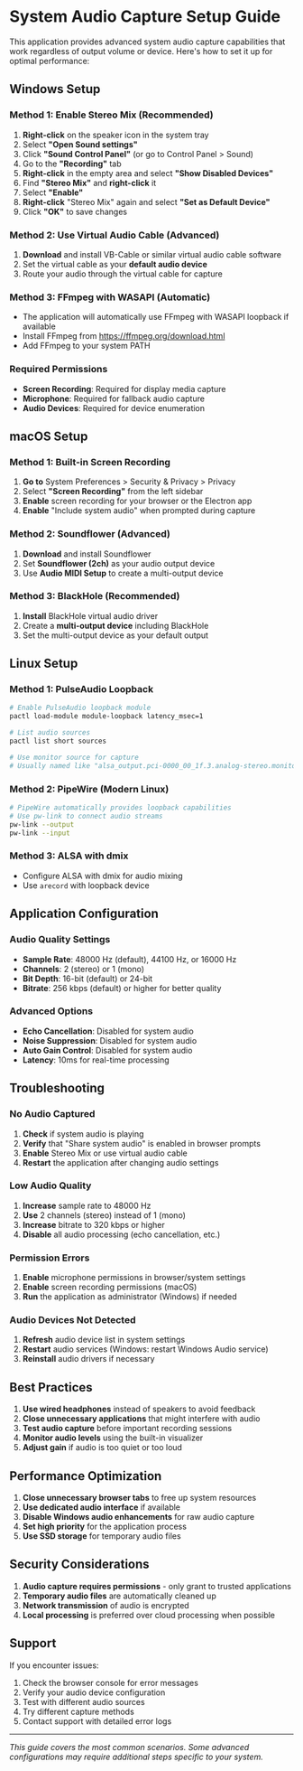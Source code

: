 # System Audio Capture Setup Guide

This application provides advanced system audio capture capabilities that work regardless of output volume or device. Here's how to set it up for optimal performance:

## Windows Setup

### Method 1: Enable Stereo Mix (Recommended)
1. **Right-click** on the speaker icon in the system tray
2. Select **"Open Sound settings"**
3. Click **"Sound Control Panel"** (or go to Control Panel > Sound)
4. Go to the **"Recording"** tab
5. **Right-click** in the empty area and select **"Show Disabled Devices"**
6. Find **"Stereo Mix"** and **right-click** it
7. Select **"Enable"**
8. **Right-click** "Stereo Mix" again and select **"Set as Default Device"**
9. Click **"OK"** to save changes

### Method 2: Use Virtual Audio Cable (Advanced)
1. **Download** and install VB-Cable or similar virtual audio cable software
2. Set the virtual cable as your **default audio device**
3. Route your audio through the virtual cable for capture

### Method 3: FFmpeg with WASAPI (Automatic)
- The application will automatically use FFmpeg with WASAPI loopback if available
- Install FFmpeg from https://ffmpeg.org/download.html
- Add FFmpeg to your system PATH

### Required Permissions
- **Screen Recording**: Required for display media capture
- **Microphone**: Required for fallback audio capture
- **Audio Devices**: Required for device enumeration

## macOS Setup

### Method 1: Built-in Screen Recording
1. **Go to** System Preferences > Security & Privacy > Privacy
2. Select **"Screen Recording"** from the left sidebar
3. **Enable** screen recording for your browser or the Electron app
4. **Enable** "Include system audio" when prompted during capture

### Method 2: Soundflower (Advanced)
1. **Download** and install Soundflower
2. Set **Soundflower (2ch)** as your audio output device
3. Use **Audio MIDI Setup** to create a multi-output device

### Method 3: BlackHole (Recommended)
1. **Install** BlackHole virtual audio driver
2. Create a **multi-output device** including BlackHole
3. Set the multi-output device as your default output

## Linux Setup

### Method 1: PulseAudio Loopback
```bash
# Enable PulseAudio loopback module
pactl load-module module-loopback latency_msec=1

# List audio sources
pactl list short sources

# Use monitor source for capture
# Usually named like "alsa_output.pci-0000_00_1f.3.analog-stereo.monitor"
```

### Method 2: PipeWire (Modern Linux)
```bash
# PipeWire automatically provides loopback capabilities
# Use pw-link to connect audio streams
pw-link --output
pw-link --input
```

### Method 3: ALSA with dmix
- Configure ALSA with dmix for audio mixing
- Use `arecord` with loopback device

## Application Configuration

### Audio Quality Settings
- **Sample Rate**: 48000 Hz (default), 44100 Hz, or 16000 Hz
- **Channels**: 2 (stereo) or 1 (mono)
- **Bit Depth**: 16-bit (default) or 24-bit
- **Bitrate**: 256 kbps (default) or higher for better quality

### Advanced Options
- **Echo Cancellation**: Disabled for system audio
- **Noise Suppression**: Disabled for system audio
- **Auto Gain Control**: Disabled for system audio
- **Latency**: 10ms for real-time processing

## Troubleshooting

### No Audio Captured
1. **Check** if system audio is playing
2. **Verify** that "Share system audio" is enabled in browser prompts
3. **Enable** Stereo Mix or use virtual audio cable
4. **Restart** the application after changing audio settings

### Low Audio Quality
1. **Increase** sample rate to 48000 Hz
2. **Use** 2 channels (stereo) instead of 1 (mono)
3. **Increase** bitrate to 320 kbps or higher
4. **Disable** all audio processing (echo cancellation, etc.)

### Permission Errors
1. **Enable** microphone permissions in browser/system settings
2. **Enable** screen recording permissions (macOS)
3. **Run** the application as administrator (Windows) if needed

### Audio Devices Not Detected
1. **Refresh** audio device list in system settings
2. **Restart** audio services (Windows: restart Windows Audio service)
3. **Reinstall** audio drivers if necessary

## Best Practices

1. **Use wired headphones** instead of speakers to avoid feedback
2. **Close unnecessary applications** that might interfere with audio
3. **Test audio capture** before important recording sessions
4. **Monitor audio levels** using the built-in visualizer
5. **Adjust gain** if audio is too quiet or too loud

## Performance Optimization

1. **Close unnecessary browser tabs** to free up system resources
2. **Use dedicated audio interface** if available
3. **Disable Windows audio enhancements** for raw audio capture
4. **Set high priority** for the application process
5. **Use SSD storage** for temporary audio files

## Security Considerations

1. **Audio capture requires permissions** - only grant to trusted applications
2. **Temporary audio files** are automatically cleaned up
3. **Network transmission** of audio is encrypted
4. **Local processing** is preferred over cloud processing when possible

## Support

If you encounter issues:
1. Check the browser console for error messages
2. Verify your audio device configuration
3. Test with different audio sources
4. Try different capture methods
5. Contact support with detailed error logs

---

*This guide covers the most common scenarios. Some advanced configurations may require additional steps specific to your system.*
